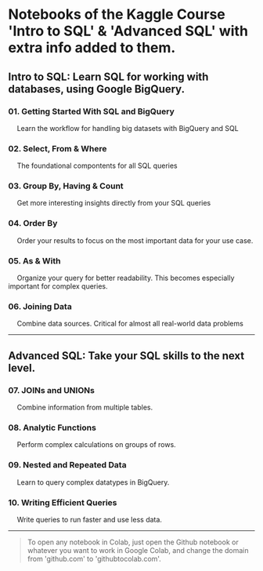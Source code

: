 
# Notebooks of the Kaggle Course '**Intro to SQL**' & '**Advanced SQL**' with extra info added to them.


## Intro to SQL: Learn SQL for working with databases, using Google BigQuery.
### 01. **Getting Started With SQL and BigQuery**
    
&emsp; Learn the workflow for handling big datasets with BigQuery and SQL

### 02. **Select, From & Where**

&emsp; The foundational compontents for all SQL queries

### 03. **Group By, Having & Count**

&emsp; Get more interesting insights directly from your SQL queries

### 04. **Order By**

&emsp; Order your results to focus on the most important data for your use case.

### 05. **As & With**

&emsp; Organize your query for better readability. This becomes especially important for complex queries.

### 06. **Joining Data**
        
&emsp; Combine data sources. Critical for almost all real-world data problems

---

## Advanced SQL: Take your SQL skills to the next level.

### 07. **JOINs and UNIONs**

&emsp; Combine information from multiple tables.

### 08. **Analytic Functions**
        
&emsp; Perform complex calculations on groups of rows.

### 09. **Nested and Repeated Data**
        
&emsp; Learn to query complex datatypes in BigQuery.

### 10. **Writing Efficient Queries**
        
&emsp; Write queries to run faster and use less data.

---

> To open any notebook in Colab, just open the Github notebook or whatever you want to work in Google Colab, and change the domain from 'github.com' to 'githubtocolab.com'. 
